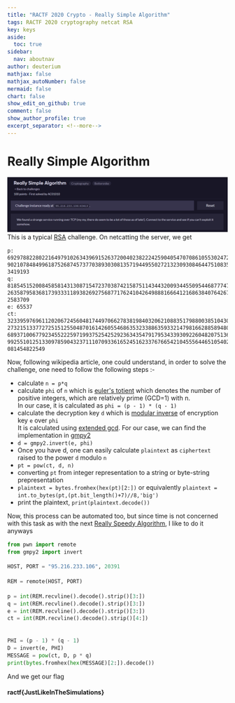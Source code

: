 ```yaml
---
title: "RACTF 2020 Crypto - Really Simple Algorithm"
tags: RACTF 2020 cryptography netcat RSA
key: keys
aside:
  toc: true
sidebar:
  nav: aboutnav
author: deuterium
mathjax: false
mathjax_autoNumber: false
mermaid: false
chart: false
show_edit_on_github: true
comment: false
show_author_profile: true
excerpt_separator: <!--more-->
---
```


# Really Simple Algorithm

![](Capture.PNG)
This is a typical [RSA](https://en.wikipedia.org/wiki/RSA_(cryptosystem)) challenge. On netcatting the server, we get

```
p: 692978822802216497910263439691526372004023822242590405470708610553024726
902107848499618752687457377038930308135719449550272132309308464475108356502
3419193
q: 818545152008458581431308715472370387421587511434432009344550954468777476
263587958368173933311893826927568771762410426498881666412168638407642679708
2583709
e: 65537
ct: 32339597696112020672456048174497066278381984032062108835179880038510430
273215133772725151255048701614260554686353233886359332147981662885894807440
689371006779234552225971993752542529236343547917953433930922604820751362507
992551012513309785904323711107093361652451623376766542104555644651054024466
081454822549
```

Now, following wikipedia article, one could understand, in order to solve the challenge, one need to follow the following steps :-
* calculate `n = p*q`
* calculate `phi` of `n`  which is [euler's totient](https://en.wikipedia.org/wiki/Euler%27s_totient_function) which denotes the number of positive integers, which are relatively prime (GCD=1) with n.  
In our case, it is calculated as `phi = (p - 1) * (q - 1)`
* calculate the decryption key `d` which is [modular inverse](https://en.wikipedia.org/wiki/Modular_multiplicative_inverse) of encryption key `e` over `phi`  
It is calculated using [extended gcd](https://en.wikipedia.org/wiki/Extended_Euclidean_algorithm). For our case, we can find the implementation in [gmpy2](https://pypi.org/project/gmpy2/)
* `d = gmpy2.invert(e, phi)`
* Once you have d, one can easily calculate `plaintext` as `ciphertext` raised to the power `d` modulo `n`
* `pt = pow(ct, d, n)`
* converting `pt` from integer representation to a string or byte-string prepresentation
* `plaintext = bytes.fromhex(hex(pt)[2:])` or equivalently `plaintext = int.to_bytes(pt,(pt.bit_length()+7)//8,'big')`
* print the plaintext, `print(plaintext.decode())`

Now, this process can be automated too, but since time is not concerned with this task as with the next [Really Speedy Algorithm](), I like to do it anyways

```python
from pwn import remote
from gmpy2 import invert

HOST, PORT = "95.216.233.106", 20391

REM = remote(HOST, PORT)

p = int(REM.recvline().decode().strip()[3:])
q = int(REM.recvline().decode().strip()[3:])
e = int(REM.recvline().decode().strip()[3:])
ct = int(REM.recvline().decode().strip()[4:])


PHI = (p - 1) * (q - 1)
D = invert(e, PHI)
MESSAGE = pow(ct, D, p * q)
print(bytes.fromhex(hex(MESSAGE)[2:]).decode())
```
And we get our flag
#### ractf{JustLikeInTheSimulations}

